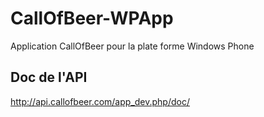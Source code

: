 # CallOfBeer-WPApp
Application CallOfBeer pour la plate forme Windows Phone

## Doc de l'API
http://api.callofbeer.com/app_dev.php/doc/
